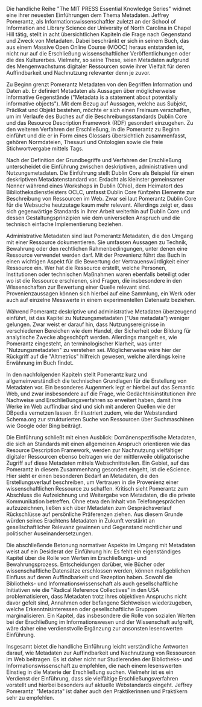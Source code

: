 Die handliche Reihe "The MIT PRESS Essential Knowledge Series" widmet
eine ihrer neuesten Einführungen dem Thema Metadaten. Jeffrey Pomerantz,
als Informationswissenschaftler zuletzt an der School of Information and
Library Science der University of North Carolina in Chapel Hill tätig,
stellt in acht übersichtlichen Kapiteln die Frage nach Gegenstand und
Zweck von Metadaten. Dabei beschränkt er sich in seinem Buch, das aus
einem Massive Open Online Course (MOOC) heraus entstanden ist, nicht nur
auf die Erschließung wissenschaftlicher Veröffentlichungen oder die des
Kulturerbes. Vielmehr, so seine These, seien Metadaten aufgrund des
Mengenwachstums digitaler Ressourcen sowie ihrer Vielfalt für deren
Auffindbarkeit und Nachnutzung relevanter denn je zuvor.

Zu Beginn grenzt Pomerantz Metadaten von den Begriffen Information und
Daten ab. Er definiert Metadaten als Aussagen über möglicherweise
informative Gegenstände ("Metadata is a statement about potentially
informative objects"). Mit dem Bezug auf Aussagen, welche aus Subjekt,
Prädikat und Objekt bestehen, möchte er sich einen Freiraum verschaffen,
um im Verlaufe des Buches auf die Beschreibungsstandards Dublin Core und
das Resource Description Framework (RDF) gesondert einzugehen. Zu den
weiteren Verfahren der Erschließung, in die Pomerantz zu Beginn einführt
und die er in Form eines Glossars übersichtlich zusammenfasst, gehören
Normdateien, Thesauri und Ontologien sowie die freie Stichwortvergabe
mittels Tags.

Nach der Definition der Grundbegriffe und Verfahren der Erschließung
unterscheidet die Einführung zwischen deskriptiven, administrativen und
Nutzungsmetadaten. Die Einführung stellt Dublin Core als Beispiel für einen
deskriptiven Metadatenstandard vor. Erdacht als kleinster gemeinsamer Nenner
während eines Workshops in Dublin (Ohio), dem Heimatort des
Bibliotheksdienstleisters OCLC, umfasst Dublin Core fünfzehn Elemente zur
Beschreibung von Ressourcen im Web. Zwar sei laut Pomerantz Dublin Core für
die Websuche heutzutage kaum mehr relevant. Allerdings zeigt er, dass sich
gegenwärtige Standards in ihrer Arbeit weiterhin auf Dublin Core und dessen
Gestaltungsprinzipien wie dem universellen Anspruch und die technisch einfache
Implementierung beziehen.

Administrative Metadaten sind laut Pomerantz Metadaten, die den Umgang mit
einer Ressource dokumentieren. Sie umfassen Aussagen zu Technik, Bewahrung
oder den rechtlichen Rahmenbedingungen, unter denen eine Ressource verwendet
werden darf. Mit der Provenienz führt das Buch in einen wichtigen Aspekt für
die Bewertung der Vertrauenswürdigkeit einer Ressource ein. Wer hat die
Ressource erstellt, welche Personen, Institutionen oder technischen Maßnahmen
waren ebenfalls beteiligt oder wo ist die Ressource erschienen, sind Fragen,
die insbesondere in den Wissenschaften zur Bewertung einer Quelle relevant
sind. Provenienzaussagen können sich hierbei auf eine Sammlung, ein Werk oder
auch auf einzelne Messwerte in einem experimentellen Datensatz beziehen.

Während Pomerantz deskriptive und administrative Metadaten überzeugend
einführt, ist das Kapitel zu Nutzungsmetadaten ("Use metadata") weniger
gelungen. Zwar weist er darauf hin, dass Nutzungsereignisse in verschiedenen
Bereichen wie dem Handel, der Sicherheit oder Bildung für analytische Zwecke
abgeschöpft werden. Allerdings mangelt es, wie Pomerantz eingesteht, an
terminologischer Klarheit, was unter "Nutzungsmetadaten" zu verstehen sei.
Möglicherweise wäre hier der Rückgriff auf die "Altmetrics" hilfreich gewesen,
welche allerdings keine Erwähnung im Buch findet.

In den nachfolgenden Kapiteln stellt Pomerantz kurz und
allgemeinverständlich die technischen Grundlagen für die Erstellung von
Metadaten vor. Ein besonderes Augenmerk legt er hierbei auf das Semantic
Web, und zwar insbesondere auf die Frage, wie Gedächtnisinstitutionen
ihre Nachweise und Erschließungsverfahren so erweitert haben, damit ihre
Werke im Web auffindbar sind und sich mit anderen Quellen wie der
DBpedia vernetzen lassen. Er illustriert zudem, wie der Webstandard
Schema.org zur strukturierten Suche von Ressourcen über Suchmaschinen
wie Google oder Bing beiträgt.

Die Einführung schließt mit einen Ausblick: Domänenspezifische Metadaten, die
sich an Standards mit einen allgemeinen Anspruch orientieren wie das Resource
Description Framework, werden zur Nachnutzung vielfältiger digitaler
Ressourcen ebenso beitragen wie der mittlerweile obligatorische Zugriff auf
diese Metadaten mittels Webschnittstellen. Ein Gebiet, auf das
Pomerantz in diesem Zusammenhang gesondert eingeht, ist die eScience. Hier
sieht er einen besonderen Bedarf an Metadaten, die den Erstellungsverlauf
beschreiben, um Vertrauen in die Provenienz einer wissenschaftlichen Ressource
zu schaffen. Kritisch sieht Pomerantz zum Abschluss die Aufzeichnung und
Weitergabe von Metadaten, die die private Kommunikation betreffen. Ohne etwa
den Inhalt von Telefongesprächen aufzuzeichnen, ließen sich über Metadaten zum
Gesprächsverlauf Rückschlüsse auf persönliche Präferenzen ziehen. Aus diesem
Grunde würden seines Erachtens Metadaten in Zukunft verstärkt an
gesellschaftlicher Relevanz gewinnen und Gegenstand rechtlicher und
politischer Auseinandersetzungen.

Die abschließende Betonung normativer Aspekte im Umgang mit Metadaten
weist auf ein Desiderat der Einführung hin: Es fehlt ein eigenständiges
Kapitel über die Rolle von Werten im Erschließungs- und
Bewahrungsprozess. Entscheidungen darüber, wie Bücher oder
wissenschaftliche Datensätze erschlossen werden, können maßgeblichen
Einfluss auf deren Auffindbarkeit und Rezeption haben. Sowohl die
Bibliotheks- und Informationswissenschaft als auch gesellschaftliche
Initiativen wie die "Radical Reference Collectives" in den USA
problematisieren, dass Metadaten trotz ihres objektiven Anspruchs nicht
davor gefeit sind, Annahmen oder befangene Sichtweisen wiederzugeben,
welche Erkenntnisinteressen oder gesellschaftliche Gruppen
marginalisieren. Ein Kapitel, das insbesondere die Rolle von sozialen
Werten bei der Erschließung im Informationswesen und der Wissenschaft
aufgreift, wäre daher eine verdienstvolle Ergänzung zur ansonsten
lesenswerten Einführung.

Insgesamt bietet die handliche Einführung leicht verständliche Antworten
darauf, wie Metadaten zur Auffindbarkeit und Nachnutzung von Ressourcen
im Web beitragen. Es ist daher nicht nur Studierenden der Bibliotheks-
und Informationswissenschaft zu empfehlen, die nach einem lesenswerten
Einstieg in die Materie der Erschließung suchen. Vielmehr ist es ein
Verdienst der Einführung, dass sie vielfältige Erschließungsverfahren
vorstellt und hierbei besonders auf aktuelle Webstandards eingeht.
Jeffrey Pomerantz' "Metadata" ist daher auch den Praktikerinnen und
Praktikern sehr zu empfehlen.
